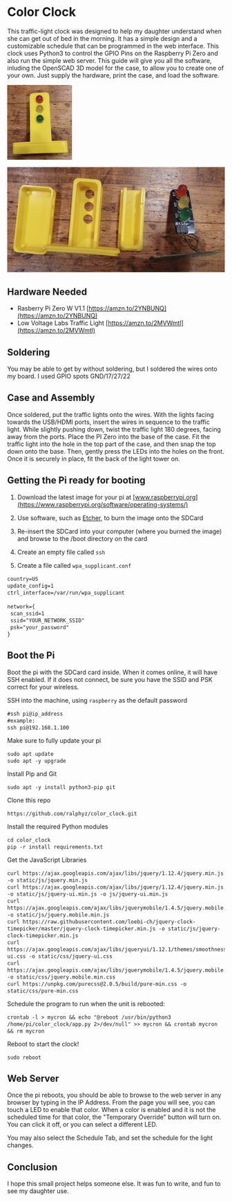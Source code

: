 # Color Clock
This traffic-light clock was designed to help my daughter understand when she can get out of bed in the morning.  It has a simple design and a customizable schedule that can be programmed in the web interface.  This clock uses Python3 to control the GPIO Pins on the Raspberry Pi Zero and also run the simple web server.  This guide will give you all the software, inluding the OpenSCAD 3D model for the case, to allow you to create one of your own.  Just supply the hardware, print the case, and load the software.

![Color Clock](/images/1.png)

![Color Clock Parts](/images/2.png)

## Hardware Needed
* Rasberry Pi Zero W V1.1 [https://amzn.to/2YNBUNQ](https://amzn.to/2YNBUNQ)
* Low Voltage Labs Traffic Light [https://amzn.to/2MVWmtl](https://amzn.to/2MVWmtl)

## Soldering
You may be able to get by without soldering, but I soldered the wires onto my board.  I used GPIO spots GND/17/27/22

## Case and Assembly
Once soldered, put the traffic lights onto the wires.  With the lights facing towards the USB/HDMI ports, insert the wires in sequence to the traffic light.  While slightly pushing down, twist the traffic light 180 degrees, facing away from the ports.  Place the PI Zero into the base of the case.  Fit the traffic light into the hole in the top part of the case, and then snap the top down onto the base.  Then, gently press the LEDs into the holes on the front.  Once it is securely in place, fit the back of the light tower on.

## Getting the Pi ready for booting
1. Download the latest image for your pi at [www.raspberrypi.org](https://www.raspberrypi.org/software/operating-systems/)

1. Use software, such as [Etcher](https://www.balena.io/etcher/), to burn the image onto the SDCard

1. Re-insert the SDCard into your computer (where you burned the image) and browse to the /boot directory on the card

1. Create an empty file called `ssh`
1. Create a file called `wpa_supplicant.conf`
```
country=US
update_config=1
ctrl_interface=/var/run/wpa_supplicant

network={
 scan_ssid=1
 ssid="YOUR_NETWORK_SSID"
 psk="your_password"
}
```

## Boot the Pi
Boot the pi with the SDCard card inside.  When it comes online, it will have SSH enabled.  If it does not connect, be sure you have the SSID and PSK correct for your wireless.  

SSH into the machine, using `raspberry` as the default password
```
#ssh pi@ip_address
#example:
ssh pi@192.168.1.100
```
Make sure to fully update your pi
```
sudo apt update
sudo apt -y upgrade
```
Install Pip and Git
```
sudo apt -y install python3-pip git
```
Clone this repo
```
https://github.com/ralphyz/color_clock.git
```
Install the required Python modules
```
cd color_clock
pip -r install requirements.txt
```
Get the JavaScript Libraries
```
curl https://ajax.googleapis.com/ajax/libs/jquery/1.12.4/jquery.min.js -o static/js/jquery.min.js
curl https://ajax.googleapis.com/ajax/libs/jquery/1.12.4/jquery.min.js -o static/js/jquery-ui.min.js -o js/jquery-ui.min.js
curl https://ajax.googleapis.com/ajax/libs/jquerymobile/1.4.5/jquery.mobile.min.js -o static/js/jquery.mobile.min.js
curl https://raw.githubusercontent.com/loebi-ch/jquery-clock-timepicker/master/jquery-clock-timepicker.min.js -o static/js/jquery-clock-timepicker.min.js
curl https://ajax.googleapis.com/ajax/libs/jqueryui/1.12.1/themes/smoothness/jquery-ui.css -o static/css/jquery-ui.css
curl https://ajax.googleapis.com/ajax/libs/jquerymobile/1.4.5/jquery.mobile.min.css -o static/css/jquery.mobile.min.css
curl https://unpkg.com/purecss@2.0.5/build/pure-min.css -o static/css/pure-min.css

```

Schedule the program to run when the unit is rebooted:
```
crontab -l > mycron && echo "@reboot /usr/bin/python3 /home/pi/color_clock/app.py 2>/dev/null" >> mycron && crontab mycron && rm mycron
```
Reboot to start the clock!
```
sudo reboot
```

## Web Server
Once the pi reboots, you should be able to browse to the web server in any browser by typing in the IP Address.  From the page you will see, you can touch a LED to enable that color.  When a color is enabled and it is not the scheduled time for that color, the "Temporary Override" button will turn on.  You can click it off, or you can select a different LED.  

You may also select the Schedule Tab, and set the schedule for the light changes.


## Conclusion
I hope this small project helps someone else.  It was fun to write, and fun to see my daughter use.

